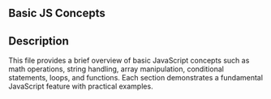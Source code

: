 ## Basic JS Concepts

## Description
This file provides a brief overview of basic JavaScript concepts such as math operations, string handling, array manipulation, conditional statements, loops, and functions.
Each section demonstrates a fundamental JavaScript feature with practical examples.
